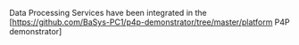 Data Processing Services have been integrated in the [https://github.com/BaSys-PC1/p4p-demonstrator/tree/master/platform P4P demonstrator]
